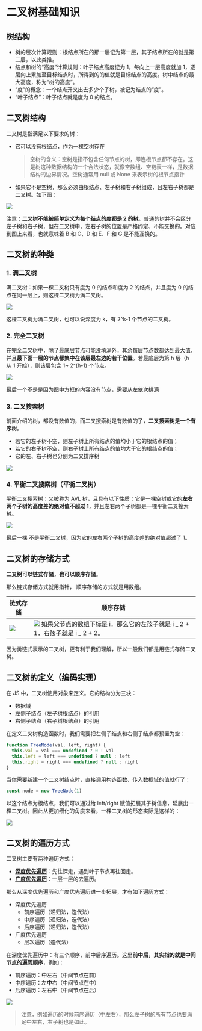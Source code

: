 # 二叉树基础知识

## 树结构

- 树的层次计算规则：根结点所在的那一层记为第一层，其子结点所在的就是第二层，以此类推。
- 结点和树的“高度”计算规则：叶子结点高度记为 1，每向上一层高度就加 1，逐层向上累加至目标结点时，所得到的的值就是目标结点的高度。树中结点的最大高度，称为“树的高度”。
- “度”的概念：一个结点开叉出去多少个子树，被记为结点的“度”。
- “叶子结点”：叶子结点就是度为 0 的结点。

## 二叉树结构

二叉树是指满足以下要求的树：

- 它可以没有根结点，作为一棵空树存在
  > 空树的含义：空树是指不包含任何节点的树，即连根节点都不存在。这是树这种数据结构的一个合法状态，就像空数组、空链表一样，是数据结构的边界情况。空树通常用 null 或 None 来表示树的根节点指针
- 如果它不是空树，那么必须由根结点、左子树和右子树组成，且左右子树都是二叉树。如下图：

![](./img/二叉树结构.png)

注意：**二叉树不能被简单定义为每个结点的度都是 2 的树**。普通的树并不会区分左子树和右子树，但在二叉树中，左右子树的位置是严格约定、不能交换的。对应到图上来看，也就意味着 B 和 C、D 和 E、F 和 G 是不能互换的。

## 二叉树的种类

### 1. 满二叉树

满二叉树：如果一棵二叉树只有度为 0 的结点和度为 2 的结点，并且度为 0 的结点在同一层上，则这棵二叉树为满二叉树。

![](./img/满二叉树.png)

这棵二叉树为满二叉树，也可以说深度为 k，有 2^k-1 个节点的二叉树。

### 2. 完全二叉树

在完全二叉树中，除了最底层节点可能没填满外，其余每层节点数都达到最大值，并且**最下面一层的节点都集中在该层最左边的若干位置**。若最底层为第 h 层（h 从 1 开始），则该层包含 1~ 2^(h-1) 个节点。

![](./img/完全二叉树.png)

最后一个不是是因为图中方框的内容没有节点，需要从左依次排满

### 3. 二叉搜索树

前面介绍的树，都没有数值的，而二叉搜索树是有数值的了，**二叉搜索树是一个有序树**。

- 若它的左子树不空，则左子树上所有结点的值均小于它的根结点的值；
- 若它的右子树不空，则右子树上所有结点的值均大于它的根结点的值；
- 它的左、右子树也分别为二叉排序树

![](./img/二叉搜索树.png)

### 4. 平衡二叉搜索树（平衡二叉树）

平衡二叉搜索树：又被称为 AVL 树，且具有以下性质：它是一棵空树或它的**左右两个子树的高度差的绝对值不超过 1**，并且左右两个子树都是一棵平衡二叉搜索树。

![](./img/平衡二叉搜索树.png)

最后一棵 不是平衡二叉树，因为它的左右两个子树的高度差的绝对值超过了 1。

## 二叉树的存储方式

**二叉树可以链式存储，也可以顺序存储**。

那么链式存储方式就用指针， 顺序存储的方式就是用数组。

| 链式存储                       | 顺序存储                                                                                                      |
| ------------------------------ | ------------------------------------------------------------------------------------------------------------- |
| ![](./img/二叉树存储-链式.png) | ![](./img/二叉树存储-顺序.png) 如果父节点的数组下标是 i，那么它的左孩子就是 i _ 2 + 1，右孩子就是 i _ 2 + 2。 |

因为勇链式表示的二叉树，更有利于我们理解，所以一般我们都是用链式存储二叉树。

## 二叉树的定义（编码实现）

在 JS 中，二叉树使用对象来定义。它的结构分为三块：

- 数据域
- 左侧子结点（左子树根结点）的引用
- 右侧子结点（右子树根结点）的引用

在定义二叉树构造函数时，我们需要把左侧子结点和右侧子结点都预置为空：

```js
function TreeNode(val, left, right) {
  this.val = val === undefined ? 0 : val
  this.left = left === undefined ? null : left
  this.right = right === undefined ? null : right
}
```

当你需要新建一个二叉树结点时，直接调用构造函数、传入数据域的值就行了：

```js
const node = new TreeNode(1)
```

以这个结点为根结点，我们可以通过给 left/right 赋值拓展其子树信息，延展出一棵二叉树。因此从更加细化的角度来看，一棵二叉树的形态实际是这样的：

![](./img/二叉树编码实现.png)

## 二叉树的遍历方式

二叉树主要有两种遍历方式：

- [**深度优先遍历**](/算法/深度优先和广度优先)：先往深走，遇到叶子节点再往回走。
- [**广度优先遍历**](/算法/深度优先和广度优先)：一层一层的去遍历。

那么从深度优先遍历和广度优先遍历进一步拓展，才有如下遍历方式：

- 深度优先遍历
  - 前序遍历（递归法，迭代法）
  - 中序遍历（递归法，迭代法）
  - 后序遍历（递归法，迭代法）
- 广度优先遍历
  - 层次遍历（迭代法）

在深度优先遍历中：有三个顺序，前中后序遍历。这里**前中后，其实指的就是中间节点的遍历顺序**，例如：

- 前序遍历：**中**左右（中间节点在前）
- 中序遍历：左**中**右（中间节点在中）
- 后序遍历：左右**中**（中间节点在后）

![](./img/前中后序遍历.png)

> 注意，例如遍历的时候前序遍历（中左右），那么左子树的所有节点也要满足中左右，右子树也是如此。